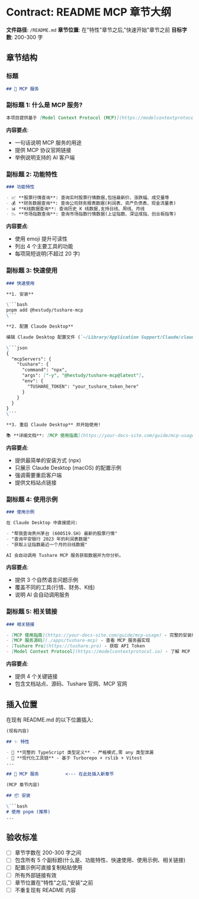 # Contract: README MCP 章节大纲

**文件路径**: `/README.md`
**章节位置**: 在"特性"章节之后,"快速开始"章节之前
**目标字数**: 200-300 字

## 章节结构

### 标题

```markdown
## 🤖 MCP 服务
```

### 副标题 1: 什么是 MCP 服务?

```markdown
本项目提供基于 [Model Context Protocol (MCP)](https://modelcontextprotocol.io) 的 Tushare 数据服务,让 AI 助手(如 Claude Desktop)能够直接查询 A 股市场数据。
```

**内容要点**:
- 一句话说明 MCP 服务的用途
- 提供 MCP 协议官网链接
- 举例说明支持的 AI 客户端

### 副标题 2: 功能特性

```markdown
### 功能特性

- 📈 **股票行情查询**: 查询实时股票行情数据,包括最新价、涨跌幅、成交量等
- 💰 **财务数据查询**: 查询公司财务报表数据(利润表、资产负债表、现金流量表)
- 📊 **K线数据查询**: 查询历史 K 线数据,支持日线、周线、月线
- 📉 **市场指数查询**: 查询市场指数行情数据(上证指数、深证成指、创业板指等)
```

**内容要点**:
- 使用 emoji 提升可读性
- 列出 4 个主要工具的功能
- 每项简短说明(不超过 20 字)

### 副标题 3: 快速使用

```markdown
### 快速使用

**1. 安装**

\```bash
pnpm add @hestudy/tushare-mcp
\```

**2. 配置 Claude Desktop**

编辑 Claude Desktop 配置文件 (`~/Library/Application Support/Claude/claude_desktop_config.json` on macOS):

\```json
{
  "mcpServers": {
    "tushare": {
      "command": "npx",
      "args": ["-y", "@hestudy/tushare-mcp@latest"],
      "env": {
        "TUSHARE_TOKEN": "your_tushare_token_here"
      }
    }
  }
}
\```

**3. 重启 Claude Desktop** 并开始使用!

📚 **详细文档**: [MCP 使用指南](https://your-docs-site.com/guide/mcp-usage)
```

**内容要点**:
- 提供最简单的安装方式 (npx)
- 只展示 Claude Desktop (macOS) 的配置示例
- 强调需要重启客户端
- 提供文档站点链接

### 副标题 4: 使用示例

```markdown
### 使用示例

在 Claude Desktop 中直接提问:

- "帮我查询贵州茅台 (600519.SH) 最新的股票行情"
- "查询平安银行 2023 年的利润表数据"
- "获取上证指数最近一个月的日线数据"

AI 会自动调用 Tushare MCP 服务获取数据并为你分析。
```

**内容要点**:
- 提供 3 个自然语言问题示例
- 覆盖不同的工具(行情、财务、K线)
- 说明 AI 会自动调用服务

### 副标题 5: 相关链接

```markdown
### 相关链接

- [MCP 使用指南](https://your-docs-site.com/guide/mcp-usage) - 完整的安装和配置文档
- [MCP 服务源码](./apps/tushare-mcp) - 查看 MCP 服务器实现
- [Tushare Pro](https://tushare.pro) - 获取 API Token
- [Model Context Protocol](https://modelcontextprotocol.io) - 了解 MCP 协议
```

**内容要点**:
- 提供 4 个关键链接
- 包含文档站点、源码、Tushare 官网、MCP 官网

## 插入位置

在现有 README.md 的以下位置插入:

```markdown
(现有内容)

## ✨ 特性

- 🎯 **完整的 TypeScript 类型定义** - 严格模式,零 any 类型泄漏
- 🚀 **现代化工具链** - 基于 Turborepo + rslib + Vitest
...

## 🤖 MCP 服务          <--- 在此处插入新章节

(MCP 章节内容)

## 📦 安装

\```bash
# 使用 pnpm (推荐)
...
```

## 验收标准

- [ ] 章节字数在 200-300 字之间
- [ ] 包含所有 5 个副标题(什么是、功能特性、快速使用、使用示例、相关链接)
- [ ] 配置示例可直接复制粘贴使用
- [ ] 所有外部链接有效
- [ ] 章节位置在"特性"之后,"安装"之前
- [ ] 不重复现有 README 内容
